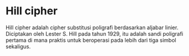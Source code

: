 <h1> Hill cipher </h1>
Hill cipher adalah cipher substitusi poligrafi berdasarkan aljabar linier. Diciptakan oleh Lester S. Hill pada tahun 1929, itu adalah sandi poligrafi pertama di mana praktis untuk beroperasi pada lebih dari tiga simbol sekaligus.
